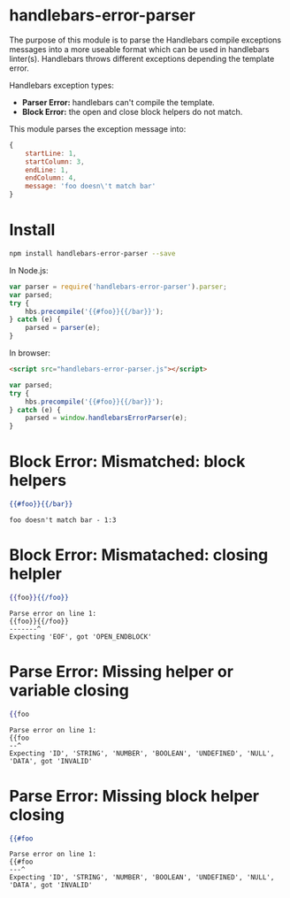 # handlebars-error-parser

The purpose of this module is to parse the Handlebars compile exceptions messages into a more useable format which can be used in handlebars linter(s). Handlebars throws different exceptions depending the template error.

Handlebars exception types:
- **Parser Error:** handlebars can't compile the template.
- **Block Error:** the open and close block helpers do not match.

This module parses the exception message into:
```js
{
    startLine: 1,
    startColumn: 3,
    endLine: 1,
    endColumn: 4,
    message: 'foo doesn\'t match bar'
}
```

# Install

```bash
npm install handlebars-error-parser --save
```

In Node.js:
```js
var parser = require('handlebars-error-parser').parser;
var parsed;
try {
    hbs.precompile('{{#foo}}{{/bar}}');
} catch (e) {
    parsed = parser(e);
}
```

In browser:
```html
<script src="handlebars-error-parser.js"></script>
```
```js
var parsed;
try {
    hbs.precompile('{{#foo}}{{/bar}}');
} catch (e) {
    parsed = window.handlebarsErrorParser(e);
}
```

# Block Error: Mismatched: block helpers

```hbs
{{#foo}}{{/bar}}
```
```text
foo doesn't match bar - 1:3
```
# Block Error: Mismatached: closing helpler
```hbs
{{foo}}{{/foo}}
```
```text
Parse error on line 1:
{{foo}}{{/foo}}
-------^
Expecting 'EOF', got 'OPEN_ENDBLOCK'
```
# Parse Error: Missing helper or variable closing

```hbs
{{foo
```
```text
Parse error on line 1:
{{foo
--^
Expecting 'ID', 'STRING', 'NUMBER', 'BOOLEAN', 'UNDEFINED', 'NULL', 'DATA', got 'INVALID'
```

# Parse Error: Missing block helper closing

```hbs
{{#foo
```
```text
Parse error on line 1:
{{#foo
---^
Expecting 'ID', 'STRING', 'NUMBER', 'BOOLEAN', 'UNDEFINED', 'NULL', 'DATA', got 'INVALID'
```